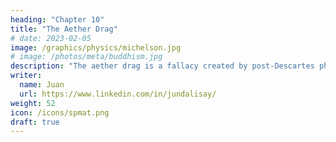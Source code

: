 ```yaml
---
heading: "Chapter 10"
title: "The Aether Drag"
# date: 2023-02-05
image: /graphics/physics/michelson.jpg
# image: /photos/meta/buddhism.jpg
description: "The aether drag is a fallacy created by post-Descartes physicists, namely Huygens"
writer:
  name: Juan
  url: https://www.linkedin.com/in/jundalisay/
weight: 52
icon: /icons/spmat.png
draft: true
---
```



